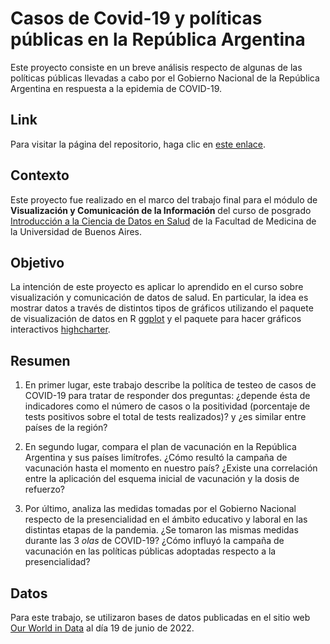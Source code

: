 # Casos de Covid-19 y políticas públicas en la República Argentina

Este proyecto consiste en un breve análisis respecto de algunas de las políticas públicas llevadas a cabo por el Gobierno Nacional de la República Argentina en respuesta a la epidemia de COVID-19.

## Link

Para visitar la página del repositorio, haga clic en [este enlace](https://pauladuna.github.io/covid_politicas_publicas/).

## Contexto

Este proyecto fue realizado en el marco del trabajo final para el módulo de **Visualización y Comunicación de la Información** del curso de posgrado [Introducción a la Ciencia de Datos en Salud](https://www.fmed.uba.ar/innovacion/hacemos) de la Facultad de Medicina de la Universidad de Buenos Aires.

## Objetivo

La intención de este proyecto es aplicar lo aprendido en el curso sobre visualización y comunicación de datos de salud. En particular, la idea es mostrar datos a través de distintos tipos de gráficos utilizando el paquete de visualización de datos en R [ggplot](https://cran.r-project.org/web/packages/ggplot2/index.html) y el paquete para hacer gráficos interactivos [highcharter](https://cran.r-project.org/web/packages/highcharter/index.html).

## Resumen

1. En primer lugar, este trabajo describe la política de testeo de casos de COVID-19 para tratar de responder dos preguntas: ¿depende ésta de indicadores como el número de casos o la positividad (porcentaje de tests positivos sobre el total de tests realizados)? y ¿es similar entre países de la región?

2. En segundo lugar, compara el plan de vacunación en la República Argentina y sus países limítrofes. ¿Cómo resultó la campaña de vacunación hasta el momento en nuestro país? ¿Existe una correlación entre la aplicación del esquema inicial de vacunación y la dosis de refuerzo?

3. Por último, analiza las medidas tomadas por el Gobierno Nacional respecto de la presencialidad en el ámbito educativo y laboral en las distintas etapas de la pandemia. ¿Se tomaron las mismas medidas durante las 3 *olas* de COVID-19? ¿Cómo influyó la campaña de vacunación en las políticas públicas adoptadas respecto a la presencialidad?

## Datos

Para este trabajo, se utilizaron bases de datos publicadas en el sitio web [Our World in Data](https://ourworldindata.org/) al día 19 de junio de 2022.
